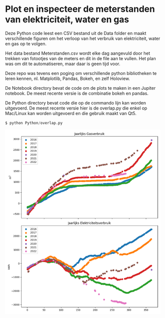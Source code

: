 # Plot en inspecteer de meterstanden van elektriciteit, water en gas

Deze Python code leest een CSV bestand uit de Data folder en maakt verschillende figuren om het verloop van het verbruik van elektriciteit, water en gas op te volgen.

Het data bestand Meterstanden.csv wordt elke dag aangevuld door het trekken van fotootjes van de meters en dit in de file aan te vullen. Het plan was om dit te automatiseren, maar daar is geen tijd voor.

Deze repo was tevens een poging om verschillende python bibliotheken te leren kennen, nl. Matplotlib, Pandas, Bokeh, en zelf Holoview.

De Notebook directory bevat de code om de plots te maken in een Jupiter notebook. De meest recente versie is de combinatie bokeh en pandas.

De Python directory bevat code die op de commando lijn kan worden uitgevoerd. De meest recente versie hier is de overlap.py die enkel op Mac/Linux kan worden uitgevoerd en die gebruik maakt van Qt5.

```python
$ python Python/overlap.py
```

![](gas-electricity.png)
